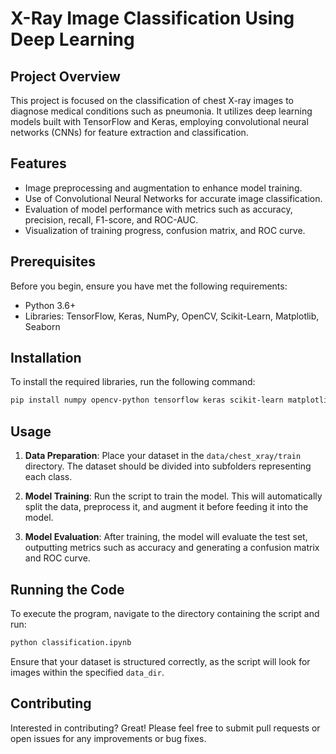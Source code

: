 # X-Ray Image Classification Using Deep Learning

## Project Overview

This project is focused on the classification of chest X-ray images to diagnose medical conditions such as pneumonia. It utilizes deep learning models built with TensorFlow and Keras, employing convolutional neural networks (CNNs) for feature extraction and classification.

## Features

- Image preprocessing and augmentation to enhance model training.
- Use of Convolutional Neural Networks for accurate image classification.
- Evaluation of model performance with metrics such as accuracy, precision, recall, F1-score, and ROC-AUC.
- Visualization of training progress, confusion matrix, and ROC curve.

## Prerequisites

Before you begin, ensure you have met the following requirements:
- Python 3.6+
- Libraries: TensorFlow, Keras, NumPy, OpenCV, Scikit-Learn, Matplotlib, Seaborn

## Installation

To install the required libraries, run the following command:

```bash
pip install numpy opencv-python tensorflow keras scikit-learn matplotlib seaborn
```

## Usage

1. **Data Preparation**: Place your dataset in the `data/chest_xray/train` directory. The dataset should be divided into subfolders representing each class.

2. **Model Training**: Run the script to train the model. This will automatically split the data, preprocess it, and augment it before feeding it into the model.

3. **Model Evaluation**: After training, the model will evaluate the test set, outputting metrics such as accuracy and generating a confusion matrix and ROC curve.

## Running the Code

To execute the program, navigate to the directory containing the script and run:

```bash
python classification.ipynb
```

Ensure that your dataset is structured correctly, as the script will look for images within the specified `data_dir`.

## Contributing

Interested in contributing? Great! Please feel free to submit pull requests or open issues for any improvements or bug fixes.
